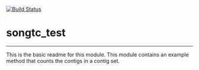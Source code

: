 [![Build Status](https://travis-ci.org/songtc/songtc_test.svg?branch=master)](https://travis-ci.org/songtc/songtc_test)

# songtc_test
---

This is the basic readme for this module. This module contains an example method that counts the contigs in a contig set.